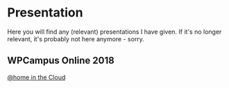 # Presentation

Here you will find any (relevant) presentations I have given.  If it's no longer relevant, it's probably not here anymore - sorry.


## WPCampus Online 2018

[@home in the Cloud](http://bit.ly/2DNcOGJ)
